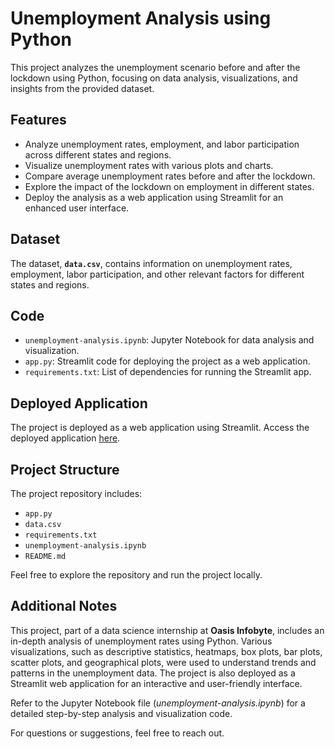 # Unemployment Analysis using Python

This project analyzes the unemployment scenario before and after the lockdown using Python, focusing on data analysis, visualizations, and insights from the provided dataset.

## Features

- Analyze unemployment rates, employment, and labor participation across different states and regions.
- Visualize unemployment rates with various plots and charts.
- Compare average unemployment rates before and after the lockdown.
- Explore the impact of the lockdown on employment in different states.
- Deploy the analysis as a web application using Streamlit for an enhanced user interface.

## Dataset

The dataset, **`data.csv`**, contains information on unemployment rates, employment, labor participation, and other relevant factors for different states and regions.

## Code

- `unemployment-analysis.ipynb`: Jupyter Notebook for data analysis and visualization.
- `app.py`: Streamlit code for deploying the project as a web application.
- `requirements.txt`: List of dependencies for running the Streamlit app.

## Deployed Application

The project is deployed as a web application using Streamlit. Access the deployed application [here](https://unemployment-analysis-shrudex.streamlit.app/).

## Project Structure

The project repository includes:
- `app.py`
- `data.csv`
- `requirements.txt`
- `unemployment-analysis.ipynb`
- `README.md`

Feel free to explore the repository and run the project locally.

## Additional Notes

This project, part of a data science internship at **Oasis Infobyte**, includes an in-depth analysis of unemployment rates using Python. Various visualizations, such as descriptive statistics, heatmaps, box plots, bar plots, scatter plots, and geographical plots, were used to understand trends and patterns in the unemployment data. The project is also deployed as a Streamlit web application for an interactive and user-friendly interface.

Refer to the Jupyter Notebook file (_unemployment-analysis.ipynb_) for a detailed step-by-step analysis and visualization code.

For questions or suggestions, feel free to reach out.
